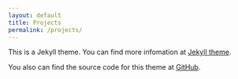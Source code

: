```yaml
---
layout: default
title: Projects
permalink: /projects/
---
```


This is a Jekyll theme. You can find more infomation at [Jekyll theme](https://jekyllrb.com/docs/themes/).

You also can find the source code for this theme at [GitHub](https://github.com/aidewoode/jekyll-theme-mint).
